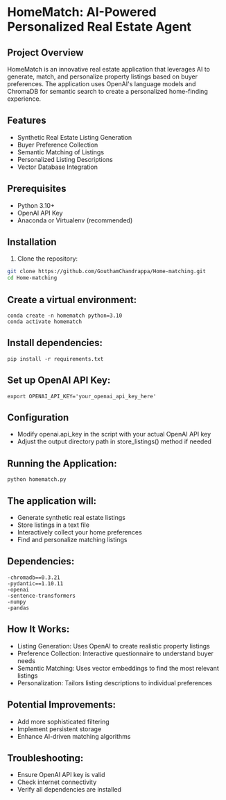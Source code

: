 # HomeMatch: AI-Powered Personalized Real Estate Agent 

## Project Overview

HomeMatch is an innovative real estate application that leverages AI to generate, match, and personalize property listings based on buyer preferences. The application uses OpenAI's language models and ChromaDB for semantic search to create a personalized home-finding experience.

## Features

- Synthetic Real Estate Listing Generation
- Buyer Preference Collection
- Semantic Matching of Listings
- Personalized Listing Descriptions
- Vector Database Integration

## Prerequisites

- Python 3.10+
- OpenAI API Key
- Anaconda or Virtualenv (recommended)

## Installation

1. Clone the repository:
```bash
git clone https://github.com/GouthamChandrappa/Home-matching.git
cd Home-matching
```

## Create a virtual environment:
```
conda create -n homematch python=3.10
conda activate homematch
```
## Install dependencies:
```
pip install -r requirements.txt
```
## Set up OpenAI API Key:
```
export OPENAI_API_KEY='your_openai_api_key_here'
```
## Configuration
- Modify openai.api_key in the script with your actual OpenAI API key
- Adjust the output directory path in store_listings() method if needed

## Running the Application:
```
python homematch.py
```
## The application will:

- Generate synthetic real estate listings
- Store listings in a text file
- Interactively collect your home preferences
- Find and personalize matching listings

## Dependencies:
```
-chromadb==0.3.21
-pydantic==1.10.11
-openai
-sentence-transformers
-numpy
-pandas
```

## How It Works:
- Listing Generation: Uses OpenAI to create realistic property listings
- Preference Collection: Interactive questionnaire to understand buyer needs
- Semantic Matching: Uses vector embeddings to find the most relevant listings
- Personalization: Tailors listing descriptions to individual preferences

## Potential Improvements:
- Add more sophisticated filtering
- Implement persistent storage
- Enhance AI-driven matching algorithms

## Troubleshooting:

- Ensure OpenAI API key is valid
- Check internet connectivity
- Verify all dependencies are installed



